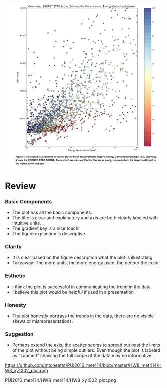 

![HW8_xy1002_plot](HW8_xy1002_plot.png?raw=true "Optional Title")




# Review

### Basic Components

 - The plot has all the basic components. 
 - The title is clear and explanatory and axis are both clearly labeled with intuitive units.
 - The gradient key is a nice touch!
 - The figure explantion is descriptive

### Clarity
 - It is clear based on the figure description what the plot is illustrating
 - Takeaway: The more units, the more energy used, the deeper the color 
 
### Esthetic
 - I think the plot is successful in communicating the trend in the data
 - I believe this plot would be helpful if used in a presentation
 
### Honesty
 - The plot honestly portrays the trends in the data, there are no visible skews or misrepresentations. 
 
### Suggestion
 - Perhaps extend the axis, the scatter seems to spread out past the limits of the plot without being simple outliers. Even though the plot is labeled as "zoomed" showing the full scope of the data may be informative. 

https://github.com/mtoneatto/PUI2016_met414/blob/master/HW8_met414/HW8_xy1002_plot.png

PUI2016_met414/HW8_met414/HW8_xy1002_plot.png
